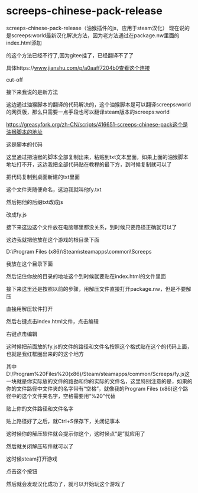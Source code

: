 # screeps-chinese-pack-release
screeps-chinese-pack-release（油猴插件的js，应用于steam汉化）
现在说的是screeps:world最新汉化解决方法，因为老方法通过在package.nw里面的index.html添加

<script src="https://screeps-cn.gitee.io/screeps-chinese-pack-release/main.js" async defer></script>
的这个方法已经不行了,因为gitee挂了，已经翻译不了了

具体https://www.jianshu.com/p/a0aaff7204b0查看这个连接

cut-off

接下来我说的是新方法

这边通过油猴脚本的翻译的代码解决的，这个油猴脚本是可以翻译screeps:world的网页版，那么只需要一点手段也可以翻译steam版本的screeps:world

https://greasyfork.org/zh-CN/scripts/416651-screeps-chinese-pack这个是油猴脚本的地址


这是脚本的代码

这里通过把油猴的脚本全部复制出来，粘贴到txt文本里面，如果上面的油猴脚本地址打不开，这边我把全部代码贴在教程的最下方，到时候复制就可以了


把代码复制到桌面新建的txt里面

这个文件夹随便命名，这边我就叫他fy.txt

然后把他的后缀txt改成js


改成fy.js

接下来这边这个文件放在电脑哪里都没关系，到时候只要路径正确就可以了

这边我就把他放在这个游戏的根目录下面

D:\Program Files (x86)\Steam\steamapps\common\Screeps


我放在这个目录下面

然后记住你放的目录的地址这个到时候就要贴在index.html的文件里面

接下来这里还是按照以前的步骤，用解压文件直接打开package.nw，但是不要解压





直接用解压软件打开

然后右键点击index.html文件，点击编辑


右键点击编辑

这时候把前面放的fy.js的文件的路径和文件名按照这个格式贴在这个的代码上面，也就是我红框圈出来的的这个地方

<script type="text/javascript" src="file:///D:/Program%20Files%20(x86)/Steam/steamapps/common/Screeps/fy.js" async defer></script>
其中D:/Program%20Files%20(x86)/Steam/steamapps/common/Screeps/fy.js这一块就是你实际放的文件的路劲和你的实际的文件名，这里特别注意的是，如果的你的文件路径中文件夹的名字带有“空格”，就像我的Program Files (x86)这个路径中的这个文件夹名字，空格需要用“%20”代替


贴上你的文件路径和文件名字

贴上路径好了之后，就Ctrl+S保存下，关闭记事本

这时候你的解压软件就会提示你这个，这时候点“是”就应用了

然后就关闭解压软件就可以了


这时候steam打开游戏

点击这个按钮





然后就会发现汉化成功了，就可以开始玩这个游戏了
